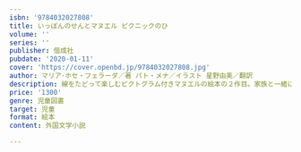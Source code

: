 ```yaml
---
isbn: '9784032027808'
title: いっぽんのせんとマヌエル ピクニックのひ
volume: ''
series: ''
publisher: 偕成社
pubdate: '2020-01-11'
cover: 'https://cover.openbd.jp/9784032027808.jpg'
author: マリア･ホセ・フェラーダ／著 パト・メナ／イラスト 星野由美／翻訳
description: 線をたどって楽しむピクトグラム付きマヌエルの絵本の２作目。家族と一緒にピクニックに出かけていろんな生きものに出会う。
price: '1300'
genre: 児童図書
target: 児童
format: 絵本
content: 外国文学小説

---
```


